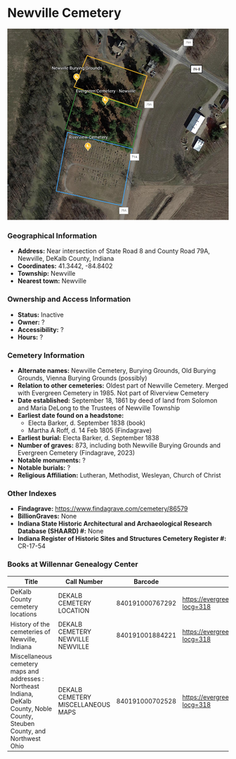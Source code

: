# Newville Cemetery

![Newville Cemetery on Google Earth](https://github.com/FyoAtEPL/DeKalbCemeteries/blob/main/images/mapImages/NewvilleEarth.png "Newville Cemetery on Google Earth")

### Geographical Information
- **Address:** Near intersection of State Road 8 and County Road 79A, Newville, DeKalb County, Indiana
- **Coordinates:** 41.3442, -84.8402
- **Township:** Newville
- **Nearest town:** Newville

### Ownership and Access Information
- **Status:** Inactive
- **Owner:** ?
- **Accessibility:** ?
- **Hours:** ?

### Cemetery Information
- **Alternate names:** Newville Cemetery, Burying Grounds, Old Burying Grounds, Vienna Burying Grounds (possibly)
- **Relation to other cemeteries:** Oldest part of Newville Cemetery. Merged with Evergreen Cemetery in 1985. Not part of Riverview Cemetery
- **Date established:** September 18, 1861 by deed of land from Solomon and Maria DeLong to the Trustees of Newville Township
- **Earliest date found on a headstone:** 
  - Electa Barker, d. September 1838 (book)
  - Martha A Roff, d. 14 Feb 1805 (Findagrave)
- **Earliest burial:** Electa Barker, d. September 1838
- **Number of graves:** 873, including both Newville Burying Grounds and Evergreen Cemetery (Findagrave, 2023)
- **Notable monuments:** ?
- **Notable burials:** ?
- **Religious Affiliation:** Lutheran, Methodist, Wesleyan, Church of Christ

### Other Indexes
- **Findagrave:** https://www.findagrave.com/cemetery/86579
- **BillionGraves:** None
- **Indiana State Historic Architectural and Archaeological Research Database (SHAARD) #:** None
- **Indiana Register of Historic Sites and Structures Cemetery Register  #:** CR-17-54

### Books at Willennar Genealogy Center

| Title | Call Number | Barcode | Evergreen Record |
| ------------ | ------------ | ------------ | ------------ |
| DeKalb County cemetery locations | DEKALB CEMETERY LOCATION | 840191000767292 | https://evergreen.lib.in.us/eg/opac/record/20670319?locg=318 |
| History of the cemeteries of Newville, Indiana | DEKALB CEMETERY NEWVILLE NEWVILLE | 840191001884221 | https://evergreen.lib.in.us/eg/opac/record/20714472?locg=318 |
| Miscellaneous cemetery maps and addresses : Northeast Indiana, DeKalb County, Noble County, Steuben County, and Northwest Ohio | DEKALB CEMETERY MISCELLANEOUS MAPS | 840191000702528 | https://evergreen.lib.in.us/eg/opac/record/20673421?locg=318 |

